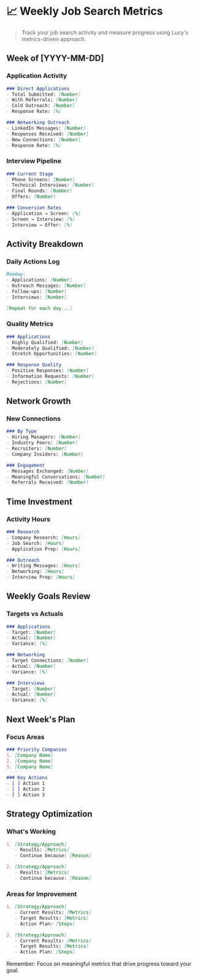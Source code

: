 # 📈 Weekly Job Search Metrics

> Track your job search activity and measure progress using Lucy's metrics-driven approach.

## Week of [YYYY-MM-DD]

### Application Activity
```markdown
### Direct Applications
- Total Submitted: [Number]
- With Referrals: [Number]
- Cold Outreach: [Number]
- Response Rate: [%]

### Networking Outreach
- LinkedIn Messages: [Number]
- Responses Received: [Number]
- New Connections: [Number]
- Response Rate: [%]
```

### Interview Pipeline
```markdown
### Current Stage
- Phone Screens: [Number]
- Technical Interviews: [Number]
- Final Rounds: [Number]
- Offers: [Number]

### Conversion Rates
- Application → Screen: [%]
- Screen → Interview: [%]
- Interview → Offer: [%]
```

## Activity Breakdown

### Daily Actions Log
```markdown
Monday:
- Applications: [Number]
- Outreach Messages: [Number]
- Follow-ups: [Number]
- Interviews: [Number]

[Repeat for each day...]
```

### Quality Metrics
```markdown
### Applications
- Highly Qualified: [Number]
- Moderately Qualified: [Number]
- Stretch Opportunities: [Number]

### Response Quality
- Positive Responses: [Number]
- Information Requests: [Number]
- Rejections: [Number]
```

## Network Growth

### New Connections
```markdown
### By Type
- Hiring Managers: [Number]
- Industry Peers: [Number]
- Recruiters: [Number]
- Company Insiders: [Number]

### Engagement
- Messages Exchanged: [Number]
- Meaningful Conversations: [Number]
- Referrals Received: [Number]
```

## Time Investment

### Activity Hours
```markdown
### Research
- Company Research: [Hours]
- Job Search: [Hours]
- Application Prep: [Hours]

### Outreach
- Writing Messages: [Hours]
- Networking: [Hours]
- Interview Prep: [Hours]
```

## Weekly Goals Review

### Targets vs Actuals
```markdown
### Applications
- Target: [Number]
- Actual: [Number]
- Variance: [%]

### Networking
- Target Connections: [Number]
- Actual: [Number]
- Variance: [%]

### Interviews
- Target: [Number]
- Actual: [Number]
- Variance: [%]
```

## Next Week's Plan

### Focus Areas
```markdown
### Priority Companies
1. [Company Name]
2. [Company Name]
3. [Company Name]

### Key Actions
- [ ] Action 1
- [ ] Action 2
- [ ] Action 3
```

## Strategy Optimization

### What's Working
```markdown
1. [Strategy/Approach]
   - Results: [Metrics]
   - Continue because: [Reason]

2. [Strategy/Approach]
   - Results: [Metrics]
   - Continue because: [Reason]
```

### Areas for Improvement
```markdown
1. [Strategy/Approach]
   - Current Results: [Metrics]
   - Target Results: [Metrics]
   - Action Plan: [Steps]

2. [Strategy/Approach]
   - Current Results: [Metrics]
   - Target Results: [Metrics]
   - Action Plan: [Steps]
```

Remember: Focus on meaningful metrics that drive progress toward your goal.
